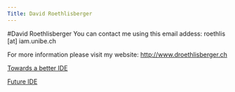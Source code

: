 ```yaml
---
Title: David Roethlisberger
---
```

#David Roethlisberger
You can contact me using this email addess: roethlis [at] iam.unibe.ch

For more information please visit my website: http://www.droethlisberger.ch

[Towards a better IDE](%base_url%/staff/davidroethlisberger/towardsabetteride)

[Future IDE](%base_url%/staff/davidroethlisberger/Future%20IDE)
